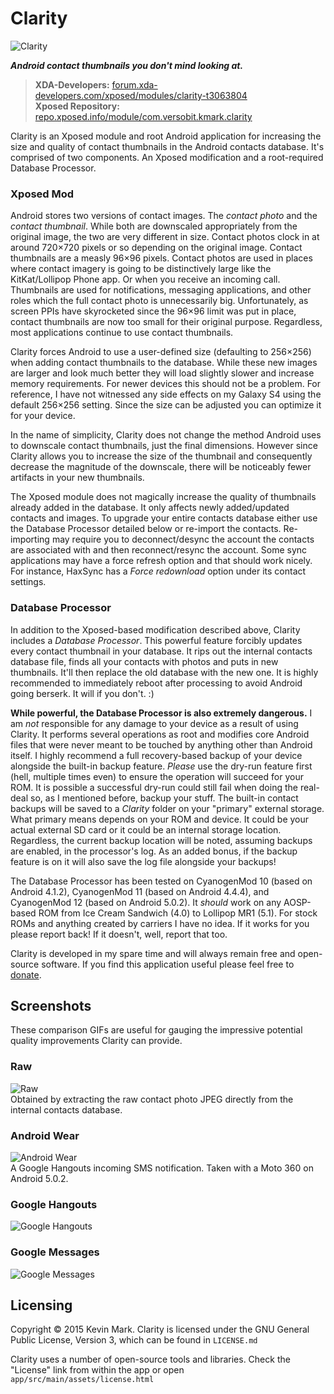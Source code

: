 # Clarity
![Clarity](https://raw.githubusercontent.com/kmark/Clarity/master/app/src/main/res/mipmap-xxhdpi/ic_launcher.png)

***Android contact thumbnails you don't mind looking at.***

> **XDA-Developers:**  [forum.xda-developers.com/xposed/modules/clarity-t3063804](http://forum.xda-developers.com/xposed/modules/clarity-contact-thumbnails-don-t-mind-t3063804)  
> **Xposed Repository:** [repo.xposed.info/module/com.versobit.kmark.clarity](http://repo.xposed.info/module/com.versobit.kmark.clarity)

Clarity is an Xposed module and root Android application for increasing the size and quality of contact thumbnails in the Android contacts database. It's comprised of two components. An Xposed modification and a root-required Database Processor.

### Xposed Mod

Android stores two versions of contact images. The *contact photo* and the *contact thumbnail*. While both are downscaled appropriately from the original image, the two are very different in size. Contact photos clock in at around 720×720 pixels or so depending on the original image. Contact thumbnails are a measly 96×96 pixels. Contact photos are used in places where contact imagery is going to be distinctively large like the KitKat/Lollipop Phone app. Or when you receive an incoming call. Thumbnails are used for notifications, messaging applications, and other roles which the full contact photo is unnecessarily big. Unfortunately, as screen PPIs have skyrocketed since the 96×96 limit was put in place, contact thumbnails are now too small for their original purpose. Regardless, most applications continue to use contact thumbnails.

Clarity forces Android to use a user-defined size (defaulting to 256×256) when adding contact thumbnails to the database. While these new images are larger and look much better they will load slightly slower and increase memory requirements. For newer devices this should not be a problem. For reference, I have not witnessed any side effects on my Galaxy S4 using the default 256×256 setting. Since the size can be adjusted you can optimize it for your device.

In the name of simplicity, Clarity does not change the method Android uses to downscale contact thumbnails, just the final dimensions. However since Clarity allows you to increase the size of the thumbnail and consequently decrease the magnitude of the downscale, there will be noticeably fewer artifacts in your new thumbnails.

The Xposed module does not magically increase the quality of thumbnails already added in the database. It only affects newly added/updated contacts and images. To upgrade your entire contacts database either use the Database Processor detailed below or re-import the contacts. Re-importing may require you to deconnect/desync the account the contacts are associated with and then reconnect/resync the account. Some sync applications may have a force refresh option and that should work nicely. For instance, HaxSync has a *Force redownload* option under its contact settings.

### Database Processor

In addition to the Xposed-based modification described above, Clarity includes a *Database Processor*. This powerful feature forcibly updates every contact thumbnail in your database. It rips out the internal contacts database file, finds all your contacts with photos and puts in new thumbnails. It'll then replace the old database with the new one. It is highly recommended to immediately reboot after processing to avoid Android going berserk. It will if you don't. :)

**While powerful, the Database Processor is also extremely dangerous.** I am *not* responsible for any damage to your device as a result of using Clarity. It performs several operations as root and modifies core Android files that were never meant to be touched by anything other than Android itself. I highly recommend a full recovery-based backup of your device alongside the built-in backup feature. *Please* use the dry-run feature first (hell, multiple times even) to ensure the operation will succeed for your ROM. It is possible a successful dry-run could still fail when doing the real-deal so, as I mentioned before, backup your stuff. The built-in contact backups will be saved to a *Clarity* folder on your "primary" external storage. What primary means depends on your ROM and device. It could be your actual external SD card or it could be an internal storage location. Regardless, the current backup location will be noted, assuming backups are enabled, in the processor's log. As an added bonus, if the backup feature is on it will also save the log file alongside your backups!

The Database Processor has been tested on CyanogenMod 10 (based on Android 4.1.2), CyanogenMod 11 (based on Android 4.4.4), and CyanogenMod 12 (based on Android 5.0.2). It *should* work on any AOSP-based ROM from Ice Cream Sandwich (4.0) to Lollipop MR1 (5.1). For stock ROMs and anything created by carriers I have no idea. If it works for you please report back! If it doesn't, well, report that too.

Clarity is developed in my spare time and will always remain free and open-source software. If you find this application useful please feel free to [donate](http://forum.xda-developers.com/donatetome.php?u=4195957).

## Screenshots

These comparison GIFs are useful for gauging the impressive potential quality improvements Clarity can provide.

### Raw
![Raw](https://raw.githubusercontent.com/kmark/Clarity/master/images/RawComparison.gif)  
Obtained by extracting the raw contact photo JPEG directly from the internal contacts database.

### Android Wear
![Android Wear](https://raw.githubusercontent.com/kmark/Clarity/master/images/WearComparison.gif)  
A Google Hangouts incoming SMS notification. Taken with a Moto 360 on Android 5.0.2.

### Google Hangouts
![Google Hangouts](https://raw.githubusercontent.com/kmark/Clarity/master/images/HangoutsComparison.gif)

### Google Messages
![Google Messages](https://raw.githubusercontent.com/kmark/Clarity/master/images/MessagesComparison.gif)

## Licensing
Copyright &copy; 2015 Kevin Mark. Clarity is licensed under the GNU General Public License, Version 3, which can
be found in `LICENSE.md`

Clarity uses a number of open-source tools and libraries. Check the "License" link from within the app or open `app/src/main/assets/license.html`
